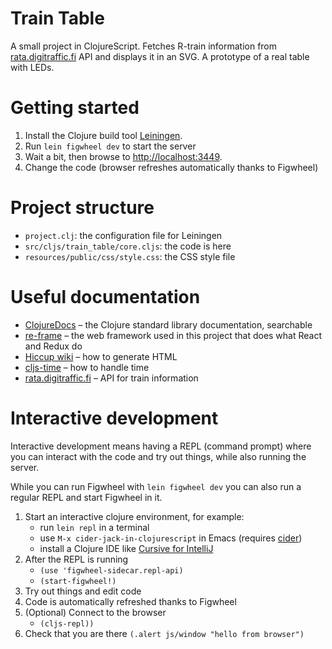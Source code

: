 Train Table
===========

A small project in ClojureScript. Fetches R-train information from
[rata.digitraffic.fi](https://rata.digitraffic.fi/) API and displays
it in an SVG. A prototype of a real table with LEDs.

Getting started
===============

1. Install the Clojure build tool [Leiningen](https://leiningen.org).
2. Run `lein figwheel dev` to start the server
3. Wait a bit, then browse to [http://localhost:3449](http://localhost:3449).
4. Change the code (browser refreshes automatically thanks to Figwheel)

Project structure
=================

- `project.clj`: the configuration file for Leiningen
- `src/cljs/train_table/core.cljs`: the code is here
- `resources/public/css/style.css`: the CSS style file

Useful documentation
====================

- [ClojureDocs](https://clojuredocs.org) – the Clojure standard library documentation, searchable
- [re-frame](https://github.com/Day8/re-frame/) – the  web framework used in this project that does what React and Redux do
- [Hiccup wiki](https://github.com/weavejester/hiccup/wiki) – how to generate HTML
- [cljs-time](https://github.com/andrewmcveigh/cljs-time) – how to handle time
- [rata.digitraffic.fi](https://rata.digitraffic.fi/) – API for train information

Interactive development
=======================

Interactive development means having a REPL (command prompt) where you
can interact with the code and try out things, while also running the
server.

While you can run Figwheel with `lein figwheel dev` you can also run a regular REPL and start Figwheel in it.

1. Start an interactive clojure environment, for example:
   - run `lein repl` in a terminal
   - use `M-x cider-jack-in-clojurescript` in Emacs (requires [cider](https://github.com/clojure-emacs/cider))
   - install a Clojure IDE like [Cursive for IntelliJ](https://cursive-ide.com/userguide/)
2. After the REPL is running
   - `(use 'figwheel-sidecar.repl-api)`
   - `(start-figwheel!)`
3. Try out things and edit code
4. Code is automatically refreshed thanks to Figwheel
5. (Optional) Connect to the browser
   - `(cljs-repl))`
6. Check that you are there `(.alert js/window "hello from browser")`
